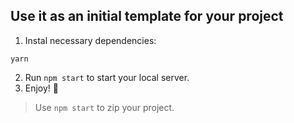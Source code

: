 ## Use it as an initial template for your project

1. Instal necessary dependencies:
```
yarn
```
2. Run `npm start` to start your local server.
3. Enjoy! :tada:

> Use `npm start` to zip your project.

